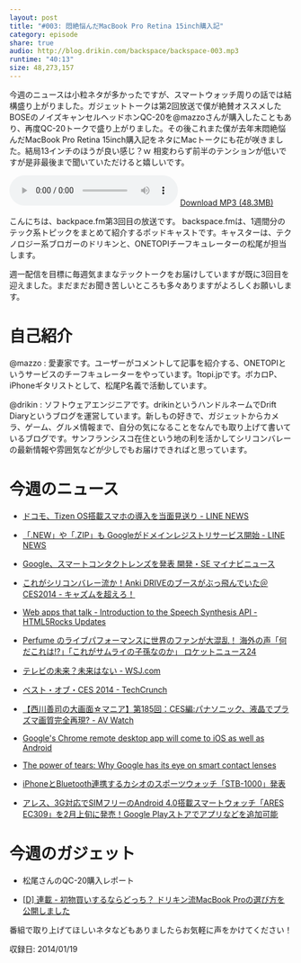 ```yaml
---
layout: post
title: "#003: 悶絶悩んだMacBook Pro Retina 15inch購入記"
category: episode
share: true
audio: http://blog.drikin.com/backspace/backspace-003.mp3
runtime: "40:13"
size: 48,273,157
---
```

今週のニュースは小粒ネタが多かったですが、スマートウォッチ周りの話では結構盛り上がりました。ガジェットトークは第2回放送で僕が絶賛オススメしたBOSEのノイズキャンセルヘッドホンQC-20を@mazzoさんが購入したこともあり、再度QC-20トークで盛り上がりました。その後これまた僕が去年末悶絶悩んだMacBook Pro Retina 15inch購入記をネタにMacトークにも花が咲きました。結局13インチのほうが良い感じ？ｗ 相変わらず前半のテンションが低いですが是非最後まで聞いていただけると嬉しいです。

<audio src="http://blog.drikin.com/backspace/backspace-003.mp3" controls preload></audio>
[Download MP3 (48.3MB)](http://blog.drikin.com/backspace/backspace-003.mp3)

こんにちは、backpace.fm第3回目の放送です。
backspace.fmは、1週間分のテック系トピックをまとめて紹介するポッドキャストです。キャスターは、テクノロジー系ブロガーのドリキンと、ONETOPIチーフキュレーターの松尾が担当します。

週一配信を目標に毎週気ままなテックトークをお届けしていますが既に3回目を迎えました。まだまだお聞き苦しいところも多々ありますがよろしくお願いします。

# 自己紹介

@mazzo : 愛妻家です。ユーザーがコメントして記事を紹介する、ONETOPIというサービスのチーフキュレーターをやっています。1topi.jpです。ボカロP、iPhoneギタリストとして、松尾P名義で活動しています。

@drikin : ソフトウェアエンジニアです。drikinというハンドルネームでDrift Diaryというブログを運営しています。新しもの好きで、ガジェットからカメラ、ゲーム、グルメ情報まで、自分の気になることをなんでも取り上げて書いているブログです。サンフランシスコ在住という地の利を活かしてシリコンバレーの最新情報や雰囲気などが少しでもお届けできればと思っています。

# 今週のニュース

- [ドコモ、Tizen OS搭載スマホの導入を当面見送り - LINE NEWS](http://news.line.me/issue/digital/3e79e5f863c4)

- [「.NEW」や「.ZIP」も Googleがドメインレジストリサービス開始 - LINE NEWS](http://news.line.me/issue/digital/b29532312c81)

- [Google、スマートコンタクトレンズを発表  開発・SE  マイナビニュース](http://s.news.mynavi.jp/news/2014/01/17/164/)

- [これがシリコンバレー流か！Anki DRIVEのブースがぶっ飛んでいた＠CES2014 - キャズムを超えろ！](http://d.hatena.ne.jp/wa-ren/touch/20140115/p1)

- [Web apps that talk - Introduction to the Speech Synthesis API - HTML5Rocks Updates](http://updates.html5rocks.com/2014/01/Web-apps-that-talk---Introduction-to-the-Speech-Synthesis-API)

- [Perfume のライブパフォーマンスに世界のファンが大混乱！ 海外の声「何だこれは!?」「これがサムライの子孫なのか」  ロケットニュース24](http://rocketnews24.com/2014/01/14/404005/)

- [テレビの未来？未来はない - WSJ.com](http://jp.wsj.com/article/SB10001424052702304893004579311561745193106.html?dsk=y)

- [ベスト・オブ・CES 2014 - TechCrunch](http://m.jp.techcrunch.com/2014/01/13/20140112the-best-of-ces-2014/)

- [【西川善司の大画面☆マニア】第185回：CES編:パナソニック、液晶でプラズマ画質完全再現? - AV Watch](http://av.watch.impress.co.jp/docs/series/dg/20140109_630244.html)

- [Google's Chrome remote desktop app will come to iOS as well as Android](http://www.engadget.com/2014/01/17/googles-chromoting-app-coming%20to-ios-as-well-as-android/)

- [The power of tears: Why Google has its eye on smart contact lenses](http://www.engadget.com/2014/01/17/google-health-smart-contact-lenses-diabetes/?ncid=rss_truncated)

- [iPhoneとBluetooth連携するカシオのスポーツウォッチ「STB-1000」発表](http://www.gizmodo.jp/2014/01/iphonebluetoothstb-1000.html)

- [アレス、3G対応でSIMフリーのAndroid 4.0搭載スマートウォッチ「ARES EC309」を2月上旬に発売！Google Playストアでアプリなどを追加可能](http://s-max.jp/archives/1602690.html#more)

# 今週のガジェット

- 松尾さんのQC-20購入レポート

- [[D] 連載 - 初物買いするならどっち？ ドリキン流MacBook Proの選び方を公開しました](http://blog.drikin.com/2014/01/---macbook-pro.html)


番組で取り上げてほしいネタなどもありましたらお気軽に声をかけてください！

収録日: 2014/01/19

